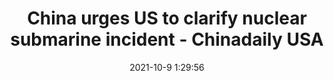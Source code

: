 ---
"title": "China urges US to clarify nuclear submarine incident - Chinadaily USA"
"date": "2021-10-9 1:29:56"
"feed_name": "GOOGLENEWSCONSTRUCTION"
"feed_website": "https://news.google.com/search?q=construction%2Bincident&hl=en-US&gl=US&ceid=US:en"
"feed_rss": "https://news.google.com/rss/search?q=construction%2Bincident&hl=en-US&gl=US&ceid=US:en"
"link": "https://global.chinadaily.com.cn/a/202110/09/WS61605681a310cdd39bc6daf1.html"
"source": "{'href': 'https://global.chinadaily.com.cn', 'title': 'Chinadaily USA'}"
"file": "_posts/2021-1-1-95fbc2bb016b39151561ea3f58d33ad767a8ccf6.md"
"accident": "1"
"drilling": "0"
"dead": "0"
"injured": "0"
"arrested": "0"
"place": "unknown place"
"where": "unknown site"
"causes": "unknown"
"place_uri": "unknown place"
---